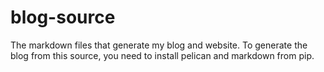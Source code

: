 # blog-source
The markdown files that generate my blog and website. To generate the blog from
this source, you need to install pelican and markdown from pip.
